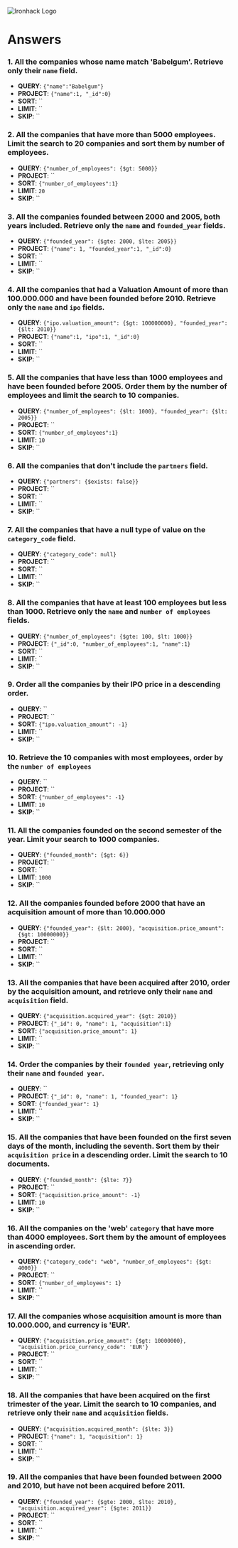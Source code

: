 ![Ironhack Logo](https://i.imgur.com/1QgrNNw.png)

# Answers

### 1. All the companies whose name match 'Babelgum'. Retrieve only their `name` field.

- **QUERY**: `{"name":"Babelgum"}`
- **PROJECT**: `{"name":1, "_id":0}`
- **SORT**: ``
- **LIMIT**: ``
- **SKIP**: ``

### 2. All the companies that have more than 5000 employees. Limit the search to 20 companies and sort them by **number of employees**.

- **QUERY**: `{"number_of_employees": {$gt: 5000}}`
- **PROJECT**: ``
- **SORT**: `{"number_of_employees":1}`
- **LIMIT**: `20`
- **SKIP**: ``

### 3. All the companies founded between 2000 and 2005, both years included. Retrieve only the `name` and `founded_year` fields.

- **QUERY**: `{"founded_year": {$gte: 2000, $lte: 2005}}`
- **PROJECT**: `{"name": 1, "founded_year":1, "_id":0}`
- **SORT**: ``
- **LIMIT**: ``
- **SKIP**: ``

### 4. All the companies that had a Valuation Amount of more than 100.000.000 and have been founded before 2010. Retrieve only the `name` and `ipo` fields.

- **QUERY**: `{"ipo.valuation_amount": {$gt: 100000000}, "founded_year": {$lt: 2010}}`
- **PROJECT**: `{"name":1, "ipo":1, "_id":0}`
- **SORT**: ``
- **LIMIT**: ``
- **SKIP**: ``

### 5. All the companies that have less than 1000 employees and have been founded before 2005. Order them by the number of employees and limit the search to 10 companies.

- **QUERY**: `{"number_of_employees": {$lt: 1000}, "founded_year": {$lt: 2005}}`
- **PROJECT**: ``
- **SORT**: `{"number_of_employees":1}`
- **LIMIT**: `10`
- **SKIP**: ``

### 6. All the companies that don't include the `partners` field.

- **QUERY**: `{"partners": {$exists: false}}`
- **PROJECT**: ``
- **SORT**: ``
- **LIMIT**: ``
- **SKIP**: ``

### 7. All the companies that have a null type of value on the `category_code` field.

- **QUERY**: `{"category_code": null}`
- **PROJECT**: ``
- **SORT**: ``
- **LIMIT**: ``
- **SKIP**: ``

### 8. All the companies that have at least 100 employees but less than 1000. Retrieve only the `name` and `number of employees` fields.

- **QUERY**: `{"number_of_employees": {$gte: 100, $lt: 1000}}`
- **PROJECT**: `{"_id":0, "number_of_employees":1, "name":1}`
- **SORT**: ``
- **LIMIT**: ``
- **SKIP**: ``

### 9. Order all the companies by their IPO price in a descending order.

- **QUERY**: ``
- **PROJECT**: ``
- **SORT**: `{"ipo.valuation_amount": -1}`
- **LIMIT**: ``
- **SKIP**: ``

### 10. Retrieve the 10 companies with most employees, order by the `number of employees`

- **QUERY**: ``
- **PROJECT**: ``
- **SORT**: `{"number_of_employees": -1}`
- **LIMIT**: `10`
- **SKIP**: ``

### 11. All the companies founded on the second semester of the year. Limit your search to 1000 companies.

- **QUERY**: `{"founded_month": {$gt: 6}}`
- **PROJECT**: ``
- **SORT**: ``
- **LIMIT**: `1000`
- **SKIP**: ``

### 12. All the companies founded before 2000 that have an acquisition amount of more than 10.000.000

- **QUERY**: `{"founded_year": {$lt: 2000}, "acquisition.price_amount": {$gt: 10000000}}`
- **PROJECT**: ``
- **SORT**: ``
- **LIMIT**: ``
- **SKIP**: ``

### 13. All the companies that have been acquired after 2010, order by the acquisition amount, and retrieve only their `name` and `acquisition` field.

- **QUERY**: `{"acquisition.acquired_year": {$gt: 2010}}`
- **PROJECT**: `{"_id": 0, "name": 1, "acquisition":1}`
- **SORT**: `{"acquisition.price_amount": 1}`
- **LIMIT**: ``
- **SKIP**: ``

### 14. Order the companies by their `founded year`, retrieving only their `name` and `founded year`.

- **QUERY**: ``
- **PROJECT**: `{"_id": 0, "name": 1, "founded_year": 1}`
- **SORT**: `{"founded_year": 1}`
- **LIMIT**: ``
- **SKIP**: ``

### 15. All the companies that have been founded on the first seven days of the month, including the seventh. Sort them by their `acquisition price` in a descending order. Limit the search to 10 documents.

- **QUERY**: `{"founded_month": {$lte: 7}}`
- **PROJECT**: ``
- **SORT**: `{"acquisition.price_amount": -1}`
- **LIMIT**: `10`
- **SKIP**: ``

### 16. All the companies on the 'web' `category` that have more than 4000 employees. Sort them by the amount of employees in ascending order.

- **QUERY**: `{"category_code": "web", "number_of_employees": {$gt: 4000}}`
- **PROJECT**: ``
- **SORT**: `{"number_of_employees": 1}`
- **LIMIT**: ``
- **SKIP**: ``

### 17. All the companies whose acquisition amount is more than 10.000.000, and currency is 'EUR'.

- **QUERY**: `{"acquisition.price_amount": {$gt: 10000000}, "acquisition.price_currency_code": 'EUR'}`
- **PROJECT**: ``
- **SORT**: ``
- **LIMIT**: ``
- **SKIP**: ``

### 18. All the companies that have been acquired on the first trimester of the year. Limit the search to 10 companies, and retrieve only their `name` and `acquisition` fields.

- **QUERY**: `{"acquisition.acquired_month": {$lte: 3}}`
- **PROJECT**: `{"name": 1, "acquisition": 1}`
- **SORT**: ``
- **LIMIT**: ``
- **SKIP**: ``

### 19. All the companies that have been founded between 2000 and 2010, but have not been acquired before 2011.

- **QUERY**: `{"founded_year": {$gte: 2000, $lte: 2010}, "acquisition.acquired_year": {$gte: 2011}}`
- **PROJECT**: ``
- **SORT**: ``
- **LIMIT**: ``
- **SKIP**: ``
